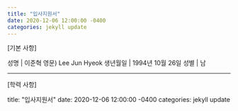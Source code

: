 ```yaml
---
title: "입사지원서"
date: 2020-12-06 12:00:00 -0400
categories: jekyll update
---
```

[기본 사항]

성명      |  이준혁  영문) Lee Jun Hyeok
생년월일  | 1994년 10월 26일
성별      | 남




---
[학력 사항]

title: "입사지원서"
date: 2020-12-06 12:00:00 -0400
categories: jekyll update

